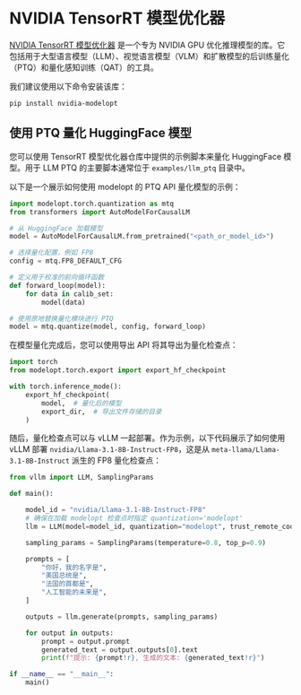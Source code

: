 # NVIDIA TensorRT 模型优化器

[NVIDIA TensorRT 模型优化器](https://github.com/NVIDIA/TensorRT-Model-Optimizer) 是一个专为 NVIDIA GPU 优化推理模型的库。它包括用于大型语言模型（LLM）、视觉语言模型（VLM）和扩散模型的后训练量化（PTQ）和量化感知训练（QAT）的工具。

我们建议使用以下命令安装该库：

```console
pip install nvidia-modelopt
```

## 使用 PTQ 量化 HuggingFace 模型

您可以使用 TensorRT 模型优化器仓库中提供的示例脚本来量化 HuggingFace 模型。用于 LLM PTQ 的主要脚本通常位于 `examples/llm_ptq` 目录中。

以下是一个展示如何使用 modelopt 的 PTQ API 量化模型的示例：

```python
import modelopt.torch.quantization as mtq
from transformers import AutoModelForCausalLM

# 从 HuggingFace 加载模型
model = AutoModelForCausalLM.from_pretrained("<path_or_model_id>")

# 选择量化配置，例如 FP8
config = mtq.FP8_DEFAULT_CFG

# 定义用于校准的前向循环函数
def forward_loop(model):
    for data in calib_set:
        model(data)

# 使用原地替换量化模块进行 PTQ
model = mtq.quantize(model, config, forward_loop)
```

在模型量化完成后，您可以使用导出 API 将其导出为量化检查点：

```python
import torch
from modelopt.torch.export import export_hf_checkpoint

with torch.inference_mode():
    export_hf_checkpoint(
        model,  # 量化后的模型
        export_dir,  # 导出文件存储的目录
    )
```

随后，量化检查点可以与 vLLM 一起部署。作为示例，以下代码展示了如何使用 vLLM 部署 `nvidia/Llama-3.1-8B-Instruct-FP8`，这是从 `meta-llama/Llama-3.1-8B-Instruct` 派生的 FP8 量化检查点：

```python
from vllm import LLM, SamplingParams

def main():

    model_id = "nvidia/Llama-3.1-8B-Instruct-FP8"
    # 确保在加载 modelopt 检查点时指定 quantization='modelopt'
    llm = LLM(model=model_id, quantization="modelopt", trust_remote_code=True)

    sampling_params = SamplingParams(temperature=0.8, top_p=0.9)

    prompts = [
        "你好，我的名字是",
        "美国总统是",
        "法国的首都是",
        "人工智能的未来是",
    ]

    outputs = llm.generate(prompts, sampling_params)

    for output in outputs:
        prompt = output.prompt
        generated_text = output.outputs[0].text
        print(f"提示: {prompt!r}, 生成的文本: {generated_text!r}")

if __name__ == "__main__":
    main()
```